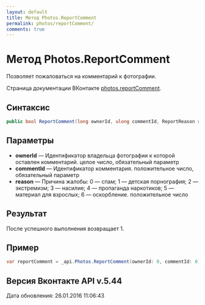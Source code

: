 ```yaml
---
layout: default
title: Метод Photos.ReportComment
permalink: photos/reportComment/
comments: true
---
```

# Метод Photos.ReportComment
Позволяет пожаловаться на комментарий к фотографии.

Страница документации ВКонтакте [photos.reportComment](https://vk.com/dev/photos.reportComment).

## Синтаксис
``` csharp
public bool ReportComment(long ownerId, ulong commentId, ReportReason reason)
```

## Параметры
+ **ownerId** — Идентификатор владельца фотографии к которой оставлен комментарий. целое число, обязательный параметр
+ **commentId** — Идентификатор комментария. положительное число, обязательный параметр
+ **reason** — Причина жалобы:   0 — спам;  1 — детская порнография;  2 — экстремизм;  3 — насилие;  4 — пропаганда наркотиков;  5 — материал для взрослых;  6 — оскорбление.  положительное число

## Результат
После успешного выполнения возвращает 1.

## Пример
``` csharp
var reportComment = _api.Photos.ReportComment(ownerId: 0, commentId: 0);
```

## Версия Вконтакте API v.5.44
Дата обновления: 26.01.2016 11:06:43
